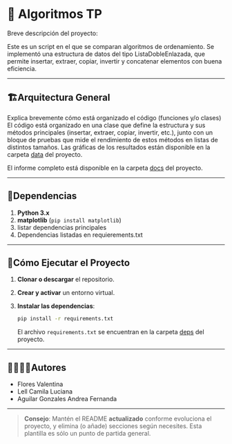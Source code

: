 # 🐍 Algoritmos TP

Breve descripción del proyecto:

Este es un script en el que se comparan algoritmos de ordenamiento. Se implementó una estructura de datos del tipo ListaDobleEnlazada, que permite insertar, extraer, copiar, invertir y concatenar elementos con buena eficiencia.

---
## 🏗Arquitectura General

Explica brevemente cómo está organizado el código (funciones y/o clases)
El código está organizado en una clase que define la estructura y sus métodos principales (insertar, extraer, copiar, invertir, etc.), junto con un bloque de pruebas que mide el rendimiento de estos métodos en listas de distintos tamaños.
Las gráficas de los resultados están disponible en la carpeta [data](./data) del proyecto.

El informe completo está disponible en la carpeta [docs](./docs) del proyecto.

---
## 📑Dependencias

1. **Python 3.x**
2. **matplotlib** (`pip install matplotlib`)
3. listar dependencias principales
4. Dependencias listadas en requierements.txt

---
## 🚀Cómo Ejecutar el Proyecto
1. **Clonar o descargar** el repositorio.

2. **Crear y activar** un entorno virtual.

3. **Instalar las dependencias**:
   ```bash
   pip install -r requirements.txt
   ```
   El archivo `requirements.txt` se encuentran en la carpeta [deps](./deps) del proyecto.

---
## 🙎‍♀️🙎‍♂️Autores

- Flores Valentina
- Lell Camila Luciana
- Aguilar Gonzales Andrea Fernanda


---

> **Consejo**: Mantén el README **actualizado** conforme evoluciona el proyecto, y elimina (o añade) secciones según necesites. Esta plantilla es sólo un punto de partida general.
